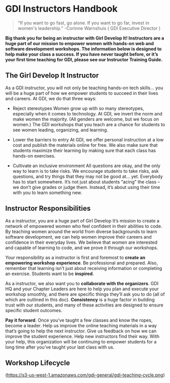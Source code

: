 # GDI Instructors Handbook  

> “If you want to go fast, go alone. If you want to go far, invest in women's leadership.”
>  -Corinne Warnshuis ( GDI Executive Director )

**Big thank you for being an instructor with Girl Develop It! Instructors are a huge part of our mission to empower women with hands-on web and software development workshops.  The information below is designed to help make your class a success.  If you have never taught before, or it’s your first time teaching for GDI,  please see our Instructor Training Guide.**

## The Girl Develop It Instructor
As a GDI instructor, you will not only be teaching hands-on tech skills… you will be a huge part of how we empower students to succeed in their lives and careers. At GDI, we do that three ways:

* Reject stereotypes
Women grow up with so many stereotypes, especially when it comes to technology. At GDI, we invert the norm and make women the majority. (All genders are welcome, but we focus on women.) The GDI workshops that you teach are a chance for students to see women leading, organizing, and learning.

* Lower the barriers to entry
At  GDI, we offer personal instruction at a low cost and publish the materials online for free. We also make sure that students maximize their learning by making sure that each class has hands-on exercises.

* Cultivate an inclusive environment
All questions are okay, and the only way to learn is to take risks. We encourage students to take risks, ask questions, and try things that they may not be good at... yet. Everybody has to start somewhere. It’s not just about students “acing” the class – we don’t give grades or judge them. Instead, it’s about using their time with you to learn something new.

## Instructor Responsibilities
As a instructor, you are a huge part of Girl Develop It’s mission to create a network of empowered women who feel confident in their abilities to code.  By teaching women around the world from diverse backgrounds to learn software development, we can help women improve their careers and confidence in their everyday lives. We believe that women are interested and capable of learning to code, and we prove it through our workshops.

Your responsibility as a instructor is first and foremost to **create an empowering workshop experience**. Be professional and prepared. Also, remember that learning isn’t just about receiving information or completing an exercise. Students want to be **inspired**.

As a instructor, we also want you to **collaborate with the organizers**. GDI HQ and your Chapter Leaders are here to help you plan and execute your workshop smoothly, and there are specific things they’ll ask you to do (all of which are outlined in this doc). **Consistency** is a huge factor in building trust with our students, and many of these activities are designed to ensure specific student outcomes.

**Pay it forward**. Once you’ve taught a few classes and know the ropes, become a leader. Help us improve the online teaching materials in a way that’s going to help the next instructor. Give us feedback on how we can improve the student experience. Help new instructors find their way. With your help, this organization will be continuing to empower students for a long time after you’ve taught your last class with us.

## Workshop Lifecycle

(https://s3-us-west-1.amazonaws.com/gdi-general/gdi-teaching-cycle.png)
